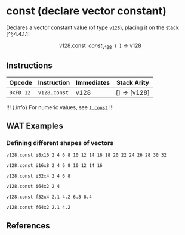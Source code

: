 
# const (declare vector constant)

Declares a vector constant value (of type `v128`), placing it on the stack [^§4.4.1.1]

$$
\mathsf{v128.const} \enspace
const_\mathsf{v128}
\enspace
( \enspace ) \to \mathsf{v128}
$$



## Instructions

| Opcode    | Instruction  | Immediates     | Stack Arity |
|-----------|--------------|----------------|-------------|
| `0xFD 12` | `v128.const` | $\mathsf{v128}$ | $[ ] \to [ \mathsf{v128} ]$ |

!!! {.info}
For numeric values, see [`t.const`](../numeric/const.md)
!!!



## WAT Examples

### Defining different shapes of vectors

```wasm
v128.const i8x16 2 4 6 8 10 12 14 16 18 20 22 24 26 28 30 32

v128.const i16x8 2 4 6 8 10 12 14 16

v128.const i32x4 2 4 6 8

v128.const i64x2 2 4

v128.const f32x4 2.1 4.2 6.3 8.4

v128.const f64x2 2.1 4.2
```


## References

[^§2.4.2]: _WebAssembly Core Specification, Structure, Vector Instructions_ - <https://webassembly.github.io/spec/core/bikeshed/#vector-instructions%E2%91%A0>
[^§4.4.3.1]: _WebAssembly Core Specification, Execution, Vector Instructions, v128.const c_ - <https://webassembly.github.io/spec/core/bikeshed/#-hrefsyntax-valtypemathsfv128mathsfhrefsyntax-instr-vecmathsfconstc%E2%91%A0>


